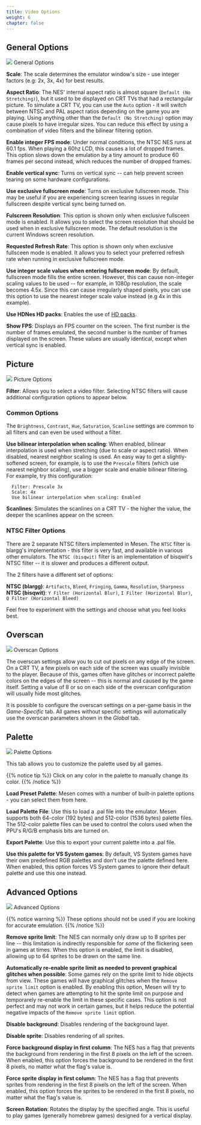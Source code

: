 ```yaml
---
title: Video Options
weight: 6
chapter: false
---
```


## General Options ##

<div class="imgBox"><div>
	<img src="/images/VideoOptions_General.png" />
	<span>General Options</span>
</div></div>

**Scale**: The scale determines the emulator window's size - use integer factors (e.g: 2x, 3x, 4x) for best results.

**Aspect Ratio**: The NES' internal aspect ratio is almost square (`Default (No Stretching)`), but it used to be displayed on CRT TVs that had a rectangular picture. To simulate a CRT TV, you can use the `Auto` option - it will switch between NTSC and PAL aspect ratios depending on the game you are playing. Using anything other than the `Default (No Stretching)` option may cause pixels to have irregular sizes. You can reduce this effect by using a combination of video filters and the bilinear filtering option.

**Enable integer FPS mode**: Under normal conditions, the NTSC NES runs at 60.1 fps. When playing a 60hz LCD, this causes a lot of dropped frames. This option slows down the emulation by a tiny amount to produce 60 frames per second instead, which reduces the number of dropped frames.

**Enable vertical sync**: Turns on vertical sync -- can help prevent screen tearing on some hardware configurations.

**Use exclusive fullscreen mode**: Turns on exclusive fullscreen mode. This may be useful if you are experiencing screen tearing issues in regular fullscreen despite vertical sync being turned on.

**Fulscreen Resolution**: This option is shown only when exclusive fullsceen mode is enabled. It allows you to select the screen resolution that should be used when in exclusive fullscreen mode. The default resolution is the current Windows screen resolution.

**Requested Refresh Rate**: This option is shown only when exclusive fullsceen mode is enabled. It allows you to select your preferred refresh rate when running in exclusive fullscreen mode.

**Use integer scale values when entering fullscreen mode**: By default, fullscreen mode fills the entire screen. However, this can cause non-integer scaling values to be used -- for example, in 1080p resolution, the scale becomes 4.5x. Since this can cause irregularly shaped pixels, you can use this option to use the nearest integer scale value instead (e.g 4x in this example).

**Use HDNes HD packs**: Enables the use of [HD packs](/hdpacks.html).

**Show FPS**: Displays an FPS counter on the screen.  The first number is the number of frames emulated, the second number is the number of frames displayed on the screen.  These values are usually identical, except when vertical sync is enabled.

## Picture ##

<div class="imgBox"><div>
	<img src="/images/VideoOptions_Picture.png" />
	<span>Picture Options</span>
</div></div>

**Filter**: Allows you to select a video filter. Selecting NTSC filters will cause additional configuration options to appear below.

### Common Options ###

The `Brightness`, `Contrast`, `Hue`, `Saturation`, `Scanline` settings are common to all filters and can even be used without a filter.

**Use bilinear interpolation when scaling**: When enabled, bilinear interpolation is used when stretching (due to scale or aspect ratio). When disabled, nearest neighbor scaling is used. An easy way to get a slightly-softened screen, for example, is to use the `Prescale` filters (which use nearest neighbor scaling), use a bigger scale and enable bilinear filtering. For example, try this configuration:
```text
  Filter: Prescale 3x
  Scale: 4x
  Use bilinear interpolation when scaling: Enabled
```

**Scanlines**: Simulates the scanlines on a CRT TV - the higher the value, the deeper the scanlines appear on the screen.

### NTSC Filter Options ###

There are 2 separate NTSC filters implemented in Mesen.  The `NTSC` filter is blargg's implementation - this filter is very fast, and available in various other emulators. The `NTSC (bisqwit)` filter is an implementation of bisqwit's NTSC filter -- it is slower and produces a different output.

The 2 filters have a different set of options:

**NTSC (blargg)**: `Artifacts`, `Bleed`, `Fringing`, `Gamma`, `Resolution`, `Sharpness`  
**NTSC (bisqwit)**: `Y Filter (Horizontal Blur)`, `I Filter (Horizontal Blur)`, `Q Filter (Horizontal Bleed)`  

Feel free to experiment with the settings and choose what you feel looks best.

## Overscan ##

<div class="imgBox"><div>
	<img src="/images/VideoOptions_Overscan.png" />
	<span>Overscan Options</span>
</div></div>

The overscan settings allow you to cut out pixels on any edge of the screen.  On a CRT TV, a few pixels on each side of the screen was usually invisible to the player.  Because of this, games often have glitches or incorrect palette colors on the edges of the screen -- this is normal and caused by the game itself. Setting a value of 8 or so on each side of the overscan configuration will usually hide most glitches.

It is possible to configure the overscan settings on a per-game basis in the *Game-Specific* tab. All games without specific settings will automatically use the overscan parameters shown in the *Global* tab.

## Palette ##

<div class="imgBox"><div>
	<img src="/images/VideoOptions_Palette.png" />
	<span>Palette Options</span>
</div></div>

This tab allows you to customize the palette used by all games.

{{% notice tip %}}
Click on any color in the palette to manually change its color.
{{% /notice %}}

**Load Preset Palette**: Mesen comes with a number of built-in palette options - you can select them from here.

**Load Palette File**: Use this to load a .pal file into the emulator. Mesen supports both 64-color (192 bytes) and 512-color (1536 bytes) palette files.  The 512-color palette files can be used to control the colors used when the PPU's R/G/B emphasis bits are turned on.

**Export Palette**: Use this to export your current palette into a .pal file.

**Use this palette for VS System games**: By default, VS System games have their own predefined RGB palettes and don't use the palette defined here.  When enabled, this option forces VS System games to ignore their default palette and use this one instead.

## Advanced Options ##

<div class="imgBox"><div>
	<img src="/images/VideoOptions_Advanced.png" />
	<span>Advanced Options</span>
</div></div>

{{% notice warning %}}
These options should not be used if you are looking for accurate emulation.
{{% /notice %}}

**Remove sprite limit**: The NES can normally only draw up to 8 sprites per line -- this limitation is indirectly responsible for *some* of the flickering seen in games at times.  When this option is enabled, the limit is disabled, allowing up to 64 sprites to be drawn on the same line.

**Automatically re-enable sprite limit as needed to prevent graphical glitches when possible**: Some games rely on the sprite limit to hide objects from view. These games will have graphical glitches when the `Remove sprite limit` option is enabled. By enabling this option, Mesen will try to detect when games are attempting to hit the sprite limit on purpose and temporarely re-enable the limit in these specific cases. This option is not perfect and may not work in certain games, but it helps reduce the potential negative impacts of the `Remove sprite limit` option.

**Disable background**: Disables rendering of the background layer.

**Disable sprite**: Disables rendering of all sprites.

**Force background display in first column**: The NES has a flag that prevents the background from rendering in the first 8 pixels on the left of the screen. When enabled, this option forces the background to be rendered in the first 8 pixels, no matter what the flag's value is.

**Force sprite display in first column**: The NES has a flag that prevents sprites from rendering in the first 8 pixels on the left of the screen. When enabled, this option forces the sprites to be rendered in the first 8 pixels, no matter what the flag's value is.

**Screen Rotation**: Rotates the display by the specified angle. This is useful to play games (generally homebrew games) designed for a vertical display.
